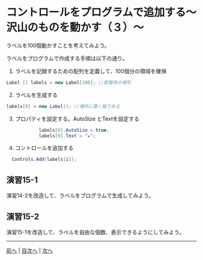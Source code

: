 # コントロールをプログラムで追加する～沢山のものを動かす（３）～
ラベルを100個動かすことを考えてみよう。

ラベルをプログラムで作成する手順は以下の通り。

1.	ラベルを記録するための配列を定義して、100個分の領域を確保

```cs
Label [] labels = new Label[100]; //配置用の場所

```

2.	ラベルを生成する

```cs
labels[0] = new Label(); //場所に置く箱である
```

3.	プロパティを設定する。AutoSize とTextを設定する

```cs 
            labels[0].AutoSize = true;
            labels[0].Text = "★";
```

4.	コントロールを追加する

```cs
  Controls.Add(labels[i]);
```

## 演習15-1
演習14-2を改造して、ラベルをプログラムで生成してみよう。

## 演習15-2
演習15-1を改造して、ラベルを自由な個数、表示できるようにしてみよう。

---

[前へ](14.md) | [目次へ](README.md#%E7%9B%AE%E6%AC%A1) | [次へ](16.md)
